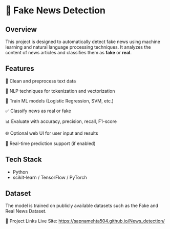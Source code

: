 # 📰 Fake News Detection

## Overview
This project is designed to automatically detect fake news using machine learning and natural language processing techniques. It analyzes the content of news articles and classifies them as **fake** or **real**.

## Features
🧹 Clean and preprocess text data

🧠 NLP techniques for tokenization and vectorization

🤖 Train ML models (Logistic Regression, SVM, etc.)

✅ Classify news as real or fake

📊 Evaluate with accuracy, precision, recall, F1-score

🌐 Optional web UI for user input and results

🔄 Real-time prediction support (if enabled)

## Tech Stack
- Python
- scikit-learn / TensorFlow / PyTorch

## Dataset
The model is trained on publicly available datasets such as the Fake and Real News Dataset.

📌 Project Links
Live Site: https://sapnamehta504.github.io/News_detection/


